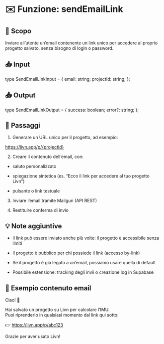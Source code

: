 # ✉️ Funzione: sendEmailLink

## 🧭 Scopo

Inviare all’utente un’email contenente un link unico per accedere al proprio progetto salvato, senza bisogno di login o password.

## 📥 Input

type SendEmailLinkInput = {
  email: string;
  projectId: string;
};

## 📤 Output

type SendEmailLinkOutput = {
  success: boolean;
  error?: string;
};

## 🔁 Passaggi
1. Generare un URL unico per il progetto, ad esempio:

https://livn.app/p/{projectId}

2. Creare il contenuto dell’email, con:

- saluto personalizzato

- spiegazione sintetica (es. “Ecco il link per accedere al tuo progetto Livn”)

- pulsante o link testuale

3. Inviare l’email tramite Mailgun (API REST)

4. Restituire conferma di invio

## 💡 Note aggiuntive

- Il link può essere inviato anche più volte: il progetto è accessibile senza limiti

- Il progetto è pubblico per chi possiede il link (accesso by-link)

- Se il progetto è già legato a un’email, possiamo usare quella di default

- Possibile estensione: tracking degli invii o creazione log in Supabase

## 📄 Esempio contenuto email

Ciao! 👋

Hai salvato un progetto su Livn per calcolare l’IMU.  
Puoi riprenderlo in qualsiasi momento dal link qui sotto:

👉 https://livn.app/p/abc123

Grazie per aver usato Livn!